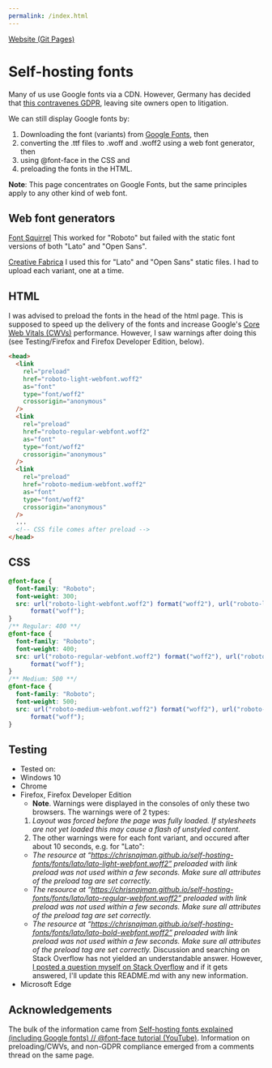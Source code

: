 ```yaml
---
permalink: /index.html
---
```


[Website (Git Pages)](https://chrisnajman.github.io/self-hosting-fonts)

# Self-hosting fonts

Many of us use Google fonts via a CDN. However, Germany has decided that [this contravenes GDPR](https://blog.runcloud.io/google-fonts-gdpr/), leaving site owners open to litigation.

We can still display Google fonts by:

1. Downloading the font (variants) from [Google Fonts](https://fonts.google.com/), then
2. converting the .ttf files to .woff and .woff2 using a web font generator, then
3. using @font-face in the CSS and
4. preloading the fonts in the HTML.

**Note**: This page concentrates on Google Fonts, but the same principles apply to any other kind of web font.

## Web font generators

[Font Squirrel](https://www.fontsquirrel.com/tools/webfont-generator)
This worked for "Roboto" but failed with the static font versions of both "Lato" and "Open Sans".

[Creative Fabrica](https://www.creativefabrica.com/webfont-generator/)
I used this for "Lato" and "Open Sans" static files. I had to upload each variant, one at a time.

## HTML

I was advised to preload the fonts in the head of the html page. This is supposed to speed up the delivery of the fonts and increase Google's [Core Web Vitals (CWVs)](https://support.google.com/webmasters/answer/9205520?hl=en) performance. However, I saw warnings after doing this (see Testing/Firefox and Firefox Developer Edition, below).

```html
<head>
  <link
    rel="preload"
    href="roboto-light-webfont.woff2"
    as="font"
    type="font/woff2"
    crossorigin="anonymous"
  />
  <link
    rel="preload"
    href="roboto-regular-webfont.woff2"
    as="font"
    type="font/woff2"
    crossorigin="anonymous"
  />
  <link
    rel="preload"
    href="roboto-medium-webfont.woff2"
    as="font"
    type="font/woff2"
    crossorigin="anonymous"
  />
  ...
  <!-- CSS file comes after preload -->
</head>
```

## CSS

```css
@font-face {
  font-family: "Roboto";
  font-weight: 300;
  src: url("roboto-light-webfont.woff2") format("woff2"), url("roboto-light-webfont.woff")
      format("woff");
}
/** Regular: 400 **/
@font-face {
  font-family: "Roboto";
  font-weight: 400;
  src: url("roboto-regular-webfont.woff2") format("woff2"), url("roboto-regular-webfont.woff")
      format("woff");
}
/** Medium: 500 **/
@font-face {
  font-family: "Roboto";
  font-weight: 500;
  src: url("roboto-medium-webfont.woff2") format("woff2"), url("roboto-medium-webfont.woff")
      format("woff");
}
```

## Testing

- Tested on:
- Windows 10
- Chrome
- Firefox, Firefox Developer Edition
  - **Note**. Warnings were displayed in the consoles of only these two browsers. The warnings were of 2 types:
  1.  _Layout was forced before the page was fully loaded. If stylesheets are not yet loaded this may cause a flash of unstyled content._
  2.  The other warnings were for each font variant, and occured after about 10 seconds, e.g. for "Lato":
  - _The resource at “https://chrisnajman.github.io/self-hosting-fonts/fonts/lato/lato-light-webfont.woff2” preloaded with link preload was not used within a few seconds. Make sure all attributes of the preload tag are set correctly._
  - _The resource at “https://chrisnajman.github.io/self-hosting-fonts/fonts/lato/lato-regular-webfont.woff2” preloaded with link preload was not used within a few seconds. Make sure all attributes of the preload tag are set correctly._
  - _The resource at “https://chrisnajman.github.io/self-hosting-fonts/fonts/lato/lato-bold-webfont.woff2” preloaded with link preload was not used within a few seconds. Make sure all attributes of the preload tag are set correctly._
    Discussion and searching on Stack Overflow has not yielded an understandable answer. However, [I posted a question myself on Stack Overflow](https://stackoverflow.com/questions/75351782/why-does-firefox-show-font-preload-warning-the-resource-at-url-preloaded-with) and if it gets answered, I'll update this README.md with any new information.
- Microsoft Edge

## Acknowledgements

The bulk of the information came from [Self-hosting fonts explained (including Google fonts) // @font-face tutorial (YouTube)](https://youtu.be/zK-yy6C2Nck). Information on preloading/CWVs, and non-GDPR compliance emerged from a comments thread on the same page.
